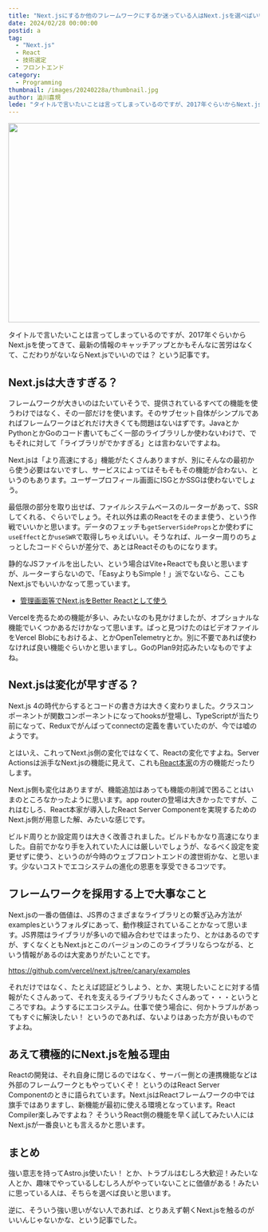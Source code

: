 ```yaml
---
title: "Next.jsにするか他のフレームワークにするか迷っている人はNext.jsを選べばいい"
date: 2024/02/28 00:00:00
postid: a
tag:
  - "Next.js"
  - React
  - 技術選定
  - フロントエンド
category:
  - Programming
thumbnail: /images/20240228a/thumbnail.jpg
author: 澁川喜規
lede: "タイトルで言いたいことは言ってしまっているのですが、2017年ぐらいからNext.jsを使ってきて、最新の情報のキャッチアップとかもそんなに苦労はなくて、こだわりがないならNext.jsでいいのでは？という記事です。"
---
```


<img src="/images/20240228a/top.jpg" alt="" width="640" height="400">

タイトルで言いたいことは言ってしまっているのですが、2017年ぐらいからNext.jsを使ってきて、最新の情報のキャッチアップとかもそんなに苦労はなくて、こだわりがないならNext.jsでいいのでは？ という記事です。

## Next.jsは大きすぎる？

フレームワークが大きいのはたいていそうで、提供されているすべての機能を使うわけではなく、その一部だけを使います。そのサブセット自体がシンプルであればフレームワークはどれだけ大きくても問題はないはずです。JavaとかPythonとかGoのコード書いてもごく一部のライブラリしか使わないわけで、でもそれに対して「ライブラリがでかすぎる」とは言わないですよね。

Next.jsは「より高速にする」機能がたくさんありますが、別にそんなの最初から使う必要はないですし、サービスによってはそもそもその機能が合わない、というのもあります。ユーザープロフィール画面にISGとかSSGは使わないでしょう。

最低限の部分を取り出せば、ファイルシステムベースのルーターがあって、SSRしてくれる、ぐらいでしょう。それ以外は素のReactをそのまま使う、という作戦でいいかと思います。データのフェッチも``getServerSideProps``とか使わずに``useEffect``とか``useSWR``で取得しちゃえばいい。そうなれば、ルーター周りのちょっとしたコードぐらいが差分で、あとはReactそのものになります。

静的なJSファイルを出したい、という場合はVite+Reactでも良いと思いますが、ルーターすらないので、「EasyよりもSimple！」派でないなら、ここもNext.jsでもいいかなって思っています。

* [管理画面等でNext.jsをBetter Reactとして使う](https://future-architect.github.io/articles/20230530a/)

Vercelを売るための機能が多い、みたいなのも見かけましたが、オプショナルな機能でいくつかあるだけかなって思います。ぱっと見つけたのはビデオファイルをVercel Blobにもおけるよ、とかOpenTelemetryとか。別に不要であれば使わなければ良い機能ぐらいかと思いますし。GoのPlan9対応みたいなものですよね。

## Next.jsは変化が早すぎる？

Next.js 4の時代からするとコードの書き方は大きく変わりました。クラスコンポーネントが関数コンポーネントになってhooksが登場し、TypeScriptが当たり前になって、Reduxでがんばってconnectの定義を書いていたのが、今では嘘のようです。

とはいえ、これってNext.js側の変化ではなくて、Reactの変化ですよね。Server Actionsは派手なNext.jsの機能に見えて、これも[React本家](https://react.dev/reference/react-dom/components/form#handle-form-submission-with-a-server-action)の方の機能だったりします。

Next.js側も変化はありますが、機能追加はあっても機能の削減で困ることはいまのところなかったように思います。app routerの登場は大きかったですが、これはむしろ、React本家が導入したReact Server Componentを実現するためのNext.js側が用意した解、みたいな感じです。

ビルド周りとか設定周りは大きく改善されました。ビルドもかなり高速になりました。自前でかなり手を入れていた人には厳しいでしょうが、なるべく設定を変更せずに使う、というのが今時のウェブフロントエンドの渡世術かな、と思います。少ないコストでエコシステムの進化の恩恵を享受できるコツです。

## フレームワークを採用する上で大事なこと

Next.jsの一番の価値は、JS界のさまざまなライブラリとの繋ぎ込み方法がexamplesというフォルダにあって、動作検証されていることかなって思います。JS界隈はライブラリが多いので組み合わせではまったり、とかはあるのですが、すくなくともNext.jsとこのバージョンのこのライブラリならつながる、という情報があるのは大変ありがたいことです。

https://github.com/vercel/next.js/tree/canary/examples

それだけではなく、たとえば認証どうしよう、とか、実現したいことに対する情報がたくさんあって、それを支えるライブラリもたくさんあって・・・というところですね。ようするにエコシステム。仕事で使う場合に、何かトラブルがあってもすぐに解決したい！ というのであれば、ないよりはあった方が良いものですよね。

## あえて積極的にNext.jsを触る理由

Reactの開発は、それ自身に閉じるのではなく、サーバー側との連携機能などは外部のフレームワークともやっていくぞ！ というのはReact Server Componentのときに語られています。Next.jsはReactフレームワークの中では旗手ではありますし、新機能が最初に使える環境となっています。React Compiler楽しみですよね？ そういうReact側の機能を早く試してみたい人にはNext.jsが一番良いとも言えるかと思います。

## まとめ

強い意志を持ってAstro.js使いたい！ とか、トラブルはむしろ大歓迎！みたいな人とか、趣味でやっているしむしろ人がやっていないことに価値がある！みたいに思っている人は、そちらを選べば良いと思います。

逆に、そういう強い思いがない人であれば、とりあえず朝くNext.jsを触るのがいいんじゃないかな、という記事でした。
